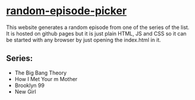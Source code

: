 # [random-episode-picker](https://lucaschwan.github.io/random-episode-finder/)

This website generates a random episode from one of the series of the list. It is hosted on github pages but it is just plain HTML, JS and CSS so it can be started with any browser by just opening the index.html in it.

## Series:

- The Big Bang Theory                                                                  
- How I Met Your m Mother                                                   
- Brooklyn 99                                                           
- New Girl
